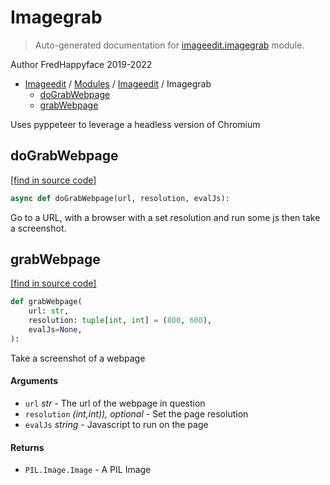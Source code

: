 # Imagegrab

> Auto-generated documentation for [imageedit.imagegrab](../../../imageedit/imagegrab.py) module.

Author FredHappyface 2019-2022

- [Imageedit](../README.md#imageedit-index) / [Modules](../MODULES.md#imageedit-modules) / [Imageedit](index.md#imageedit) / Imagegrab
    - [doGrabWebpage](#dograbwebpage)
    - [grabWebpage](#grabwebpage)

Uses pyppeteer to leverage a headless version of Chromium

## doGrabWebpage

[[find in source code]](../../../imageedit/imagegrab.py#L18)

```python
async def doGrabWebpage(url, resolution, evalJs):
```

Go to a URL, with a browser with a set resolution and run some js then take a screenshot.

## grabWebpage

[[find in source code]](../../../imageedit/imagegrab.py#L37)

```python
def grabWebpage(
    url: str,
    resolution: tuple[int, int] = (800, 600),
    evalJs=None,
):
```

Take a screenshot of a webpage

#### Arguments

- `url` *str* - The url of the webpage in question
- `resolution` *(int,int)), optional* - Set the page resolution
- `evalJs` *string* - Javascript to run on the page

#### Returns

- `PIL.Image.Image` - A PIL Image
